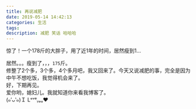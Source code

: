 ```yaml
---
title: 再说减肥
date: 2019-05-14 14:42:13
categories: 生活
tags:
description: 减肥 笑话 哈哈哈
---
```


惊了！一个178斤的大胖子，用了近1年的时间，居然瘦到1... 

<!-- more -->   

居然。。。瘦到了，，，`175`斤。  
修整了2个多，3个多，4个多月吧，我又回来了。今天又说减肥的事，完全是因为中午不想吃饭，我觉得机会来了。  
好，下期再见。  
爱你哟，媳妇儿。我就知道你来看我博客了。  
(๑′ᴗ‵๑)Ｉ Lᵒᵛᵉᵧₒᵤ❤
